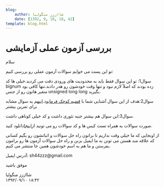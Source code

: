```yaml
---
blog:
    author: شااززز منگولیا
    date: [1392, 9, 10, 18, 42]
template: blog.html
---
```

# بررسی آزمون عملی آزمایشی

<div class="cnt">
سلام<p></p>
<p>تو این پست می خوایم سوالات آزمون عملی رو بررسی کنیم:</p>
<p>سوال1: تو این سوال فقط باید به محدودیت های ورودی دقت می کردید.خیلی ها کد bignum زده بودند که اصلاً لازم نبود و تنها وقت خودشون رو هدر دادند.تنها کافی بود متغیر هاتون رو از جنس unsigned long long بگیرید.</p>
<p>سوال2:هدف از این سوال آشنایی شما با <a href="http://en.wikipedia.org/wiki/Fermat%27s_little_theorem">قضیه کوچک فرما</a>بود.<a href="http://codeforces.com/contest/300/problem/C">این</a>هم یه سوال مشابه برای تمرین بیشتر</p>
<p>سوال3:این سوال هم بیشتر جنبه تئوری داشت و کد خیلی کوتاهی داشت.</p>
<p>صورت سوالات به همراه تست کیس ها و کد سوالات رو می تونید از<a href="http://bayanbox.ir/id/6635296882776031230">اینجا</a>دانلود کنید.</p>
<p>از اونجایی که ما خیلی وقت نداریم تا براتون راه حل سوالات و اثباتشون رو بگیم کسانی که علاقه مند هستن می تونن به ما ایمیل بزنن و راه حل سوالات آزمون ها رو برامون بفرستن و ما هم به اسم خودشون همین جا منتشر می کنیم.</p>
<p>آدرس ایمیل: sh44zzz@gmail.com</p>
<p>موفق باشید</p>
</div>

<div class="blog-info">
    <div class="blog-author">شااززز منگولیا</div>
    <div class="blog-date">۱۳۹۲/۰۹/۱۰ ۱۸:۴۲</div>
</div>

